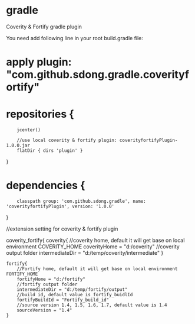 # gradle
Coverity &amp; Fortify gradle plugin

<p>You need add following line in your root build.gradle file:</p>


#  apply plugin: "com.github.sdong.gradle.coverityfortify"

#  repositories {
 		jcenter()
 	
		//use local coverity & fortify plugin: coverityfortifyPlugin-1.0.0.jar
		flatDir { dirs 'plugin' }	 
  }
  
#  dependencies {
		classpath group: 'com.github.sdong.gradle', name: 'coverityfortifyPlugin', version: '1.0.0' 
  }


  //extension setting for coverity & fortify plugin	  
  
  coverity_fortify{
	coverity{ 
		//coverity home, default it will get base on local environment COVERITY_HOME
		coverityHome = "d:/coverity"
		//coverity output folder
		intermediateDir = "d:/temp/coverity/intermediate"
	}
	
	fortify{
		//Fortify home, default it will get base on local environment FORTIFY_HOME
		fortifyHome = "d:/fortify"
		//fortify output folder
		intermediateDir = "d:/temp/fortify/output"
		//build id, default value is fortify_buidlId
		fortifyBuildId = "Fortify_build_id"
		//source version 1.4, 1.5, 1.6, 1.7, default value is 1.4
		sourceVersion = "1.4"
	}

	
